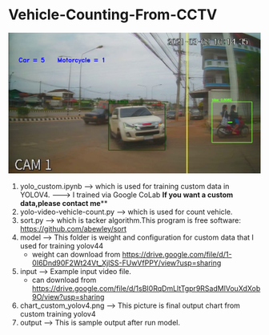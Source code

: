 # Vehicle-Counting-From-CCTV
![alt text](https://github.com/jteerani/Vehicle-Counting-From-CCTV/blob/main/output.JPG)

1. yolo_custom.ipynb --> which is used for training custom data in YOLOV4.
		                ---> I trained via Google CoLab
******If you want a custom data,please contact me********
2. yolo-video-vehicle-count.py --> which is used for count vehicle.
3. sort.py --> which is tacker algorithm.This program is free software: https://github.com/abewley/sort
5. model --> This folder is weight and configuration for custom data that I used for training yolov44
	- weight can download from https://drive.google.com/file/d/1-0I6Dnd90F2Wt24Vt_XjlSS-FUwVfPPY/view?usp=sharing
7. input --> Example input video file.
	- can download from https://drive.google.com/file/d/1sBI0RqDmLltTgpr9RSadMlVouXdXob9O/view?usp=sharing
9. chart_custom_yolov4.png --> This picture is final output chart from custom training yolov4
10. output --> This is sample output after run model.

